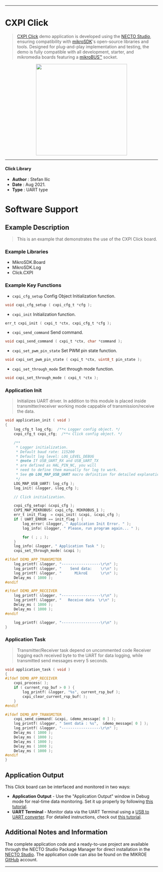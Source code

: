 
---
# CXPI Click

> [CXPI Click](https://www.mikroe.com/?pid_product=MIKROE-4336) demo application is developed using
the [NECTO Studio](https://www.mikroe.com/necto), ensuring compatibility with [mikroSDK](https://www.mikroe.com/mikrosdk)'s
open-source libraries and tools. Designed for plug-and-play implementation and testing, the demo is fully compatible with
all development, starter, and mikromedia boards featuring a [mikroBUS&trade;](https://www.mikroe.com/mikrobus) socket.

<p align="center">
  <img src="https://www.mikroe.com/?pid_product=MIKROE-4336&image=1" height=300px>
</p>

---

#### Click Library

- **Author**        : Stefan Ilic
- **Date**          : Aug 2021.
- **Type**          : UART type

# Software Support

## Example Description

> This is an example that demonstrates the use of the CXPI Click board.

### Example Libraries

- MikroSDK.Board
- MikroSDK.Log
- Click.CXPI

### Example Key Functions

- `cxpi_cfg_setup` Config Object Initialization function.
```c
void cxpi_cfg_setup ( cxpi_cfg_t *cfg );
```

- `cxpi_init` Initialization function.
```c
err_t cxpi_init ( cxpi_t *ctx, cxpi_cfg_t *cfg );
```

- `cxpi_send_command` Send command.
```c
void cxpi_send_command ( cxpi_t *ctx, char *command );
```

- `cxpi_set_pwm_pin_state` Set PWM pin state function.
```c
void cxpi_set_pwm_pin_state ( cxpi_t *ctx, uint8_t pin_state );
```

- `cxpi_set_through_mode` Set through mode function.
```c
void cxpi_set_through_mode ( cxpi_t *ctx );
```

### Application Init

> Initializes UART driver. In addition to this module is placed inside transmitter/receiver working mode cappable of transmission/receive the data.

```c
void application_init ( void ) 
{
    log_cfg_t log_cfg;  /**< Logger config object. */
    cxpi_cfg_t cxpi_cfg;  /**< Click config object. */

    /** 
     * Logger initialization.
     * Default baud rate: 115200
     * Default log level: LOG_LEVEL_DEBUG
     * @note If USB_UART_RX and USB_UART_TX 
     * are defined as HAL_PIN_NC, you will 
     * need to define them manually for log to work. 
     * See @b LOG_MAP_USB_UART macro definition for detailed explanation.
     */
    LOG_MAP_USB_UART( log_cfg );
    log_init( &logger, &log_cfg );

    // Click initialization.

    cxpi_cfg_setup( &cxpi_cfg );
    CXPI_MAP_MIKROBUS( cxpi_cfg, MIKROBUS_1 );
    err_t init_flag  = cxpi_init( &cxpi, &cxpi_cfg );
    if ( UART_ERROR == init_flag ) {
        log_error( &logger, " Application Init Error. " );
        log_info( &logger, " Please, run program again... " );

        for ( ; ; );
    }
    log_info( &logger, " Application Task " );
    cxpi_set_through_mode( &cxpi );

#ifdef DEMO_APP_TRANSMITER
    log_printf( &logger, "------------------\r\n" );
    log_printf( &logger, "    Send data:    \r\n" );
    log_printf( &logger, "      MikroE      \r\n" );
    Delay_ms ( 1000 );
#endif

#ifdef DEMO_APP_RECEIVER 
    log_printf( &logger, "------------------\r\n" );
    log_printf( &logger, "   Receive data  \r\n" );
    Delay_ms ( 1000 );
    Delay_ms ( 1000 );
#endif

    log_printf( &logger, "------------------\r\n" );
}
```

### Application Task

> Transmitter/Receiver task depend on uncommented code Receiver logging each received byte to the UART for data logging, while transmitted send messages every 5 seconds.

```c
void application_task ( void ) 
{
#ifdef DEMO_APP_RECEIVER 
    cxpi_process( );
    if ( current_rsp_buf > 0 ) {
        log_printf( &logger, "%s", current_rsp_buf );
        cxpi_clear_current_rsp_buf( );
    }
#endif 

#ifdef DEMO_APP_TRANSMITER
    cxpi_send_command( &cxpi, &demo_message[ 0 ] );
    log_printf( &logger, " Sent data : %s",  &demo_message[ 0 ] );
    log_printf( &logger, "------------------\r\n" ); 
    Delay_ms ( 1000 );
    Delay_ms ( 1000 );
    Delay_ms ( 1000 );
    Delay_ms ( 1000 );
    Delay_ms ( 1000 );
#endif
}
```


## Application Output

This Click board can be interfaced and monitored in two ways:
- **Application Output** - Use the "Application Output" window in Debug mode for real-time data monitoring.
Set it up properly by following [this tutorial](https://www.youtube.com/watch?v=ta5yyk1Woy4).
- **UART Terminal** - Monitor data via the UART Terminal using
a [USB to UART converter](https://www.mikroe.com/click/interface/usb?interface*=uart,uart). For detailed instructions,
check out [this tutorial](https://help.mikroe.com/necto/v2/Getting%20Started/Tools/UARTTerminalTool).

## Additional Notes and Information

The complete application code and a ready-to-use project are available through the NECTO Studio Package Manager for 
direct installation in the [NECTO Studio](https://www.mikroe.com/necto). The application code can also be found on
the MIKROE [GitHub](https://github.com/MikroElektronika/mikrosdk_click_v2) account.

---
